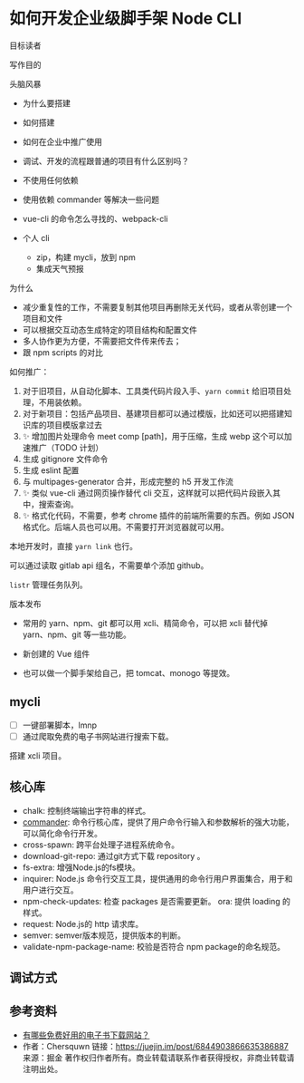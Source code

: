 # 如何开发企业级脚手架 Node CLI

<!-- 实践总结型 -->

目标读者

写作目的

头脑风暴

- 为什么要搭建
- 如何搭建
- 如何在企业中推广使用

- 调试、开发的流程跟普通的项目有什么区别吗？

- 不使用任何依赖
- 使用依赖 commander 等解决一些问题
- vue-cli 的命令怎么寻找的、webpack-cli
- 个人 cli
  - zip，构建 mycli，放到 npm
  - 集成天气预报

为什么

- 减少重复性的工作，不需要复制其他项目再删除无关代码，或者从零创建一个项目和文件
- 可以根据交互动态生成特定的项目结构和配置文件
- 多人协作更为方便，不需要把文件传来传去；
- 跟 npm scripts 的对比

如何推广：

1. 对于旧项目，从自动化脚本、工具类代码片段入手、`yarn commit` 给旧项目处理，不用装依赖。
2. 对于新项目：包括产品项目、基建项目都可以通过模版，比如还可以把搭建知识库的项目模版拿过去
3. ✨ 增加图片处理命令 meet comp [path]，用于压缩，生成 webp 这个可以加速推广（TODO 计划）
4. 生成 gitignore 文件命令
5. 生成 eslint 配置
6. 与 multipages-generator 合并，形成完整的 h5 开发工作流
7. ✨ 类似 vue-cli 通过网页操作替代 cli 交互，这样就可以把代码片段嵌入其中，搜索查询。
8. ✨ 格式化代码，不需要，参考 chrome 插件的前端所需要的东西。例如 JSON 格式化。后端人员也可以用。不需要打开浏览器就可以用。

本地开发时，直接 `yarn link` 也行。

可以通过读取 gitlab api 组名，不需要单个添加 github。

`listr` 管理任务队列。

版本发布

- 常用的 yarn、npm、git 都可以用 xcli、精简命令，可以把 xcli 替代掉 yarn、npm、git 等一些功能。
- 新创建的 Vue 组件

- 也可以做一个脚手架给自己，把 tomcat、monogo 等提效。

## mycli

- [ ] 一键部署脚本，lmnp
- [ ] 通过爬取免费的电子书网站进行搜索下载。

搭建 xcli 项目。

## 核心库

- chalk: 控制终端输出字符串的样式。
- [commander](https://github.com/tj/commander.js/): 命令行核心库，提供了用户命令行输入和参数解析的强大功能，可以简化命令行开发。
- cross-spawn: 跨平台处理子进程系统命令。
- download-git-repo: 通过git方式下载 repository 。
- fs-extra: 增强Node.js的fs模块。
- inquirer: Node.js 命令行交互工具，提供通用的命令行用户界面集合，用于和用户进行交互。
- npm-check-updates: 检查 packages 是否需要更新。
ora: 提供 loading 的样式。
- request: Node.js的 http 请求库。
- semver: semver版本规范，提供版本的判断。
- validate-npm-package-name: 校验是否符合 npm package的命名规范。


## 调试方式


## 参考资料

- [有哪些免费好用的电子书下载网站？](https://www.zhihu.com/question/24007365)
- 作者：Chersquwn
链接：https://juejin.im/post/6844903866635386887
来源：掘金
著作权归作者所有。商业转载请联系作者获得授权，非商业转载请注明出处。

